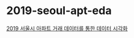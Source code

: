 # 2019-seoul-apt-eda
[2019 서울시 아파트 거래 데이터를 통한 데이터 시각화](https://github.com/ameliachoi/2019-seoul-apt-eda/blob/master/2019_seoul_apt_eda.ipynb)
